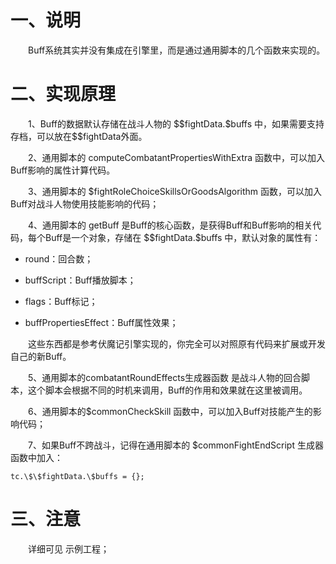 # 一、说明

&emsp;&emsp;Buff系统其实并没有集成在引擎里，而是通过通用脚本的几个函数来实现的。

# 二、实现原理

&emsp;&emsp;1、Buff的数据默认存储在战斗人物的 \$\$fightData.\$buffs 中，如果需要支持存档，可以放在\$\$fightData外面。

&emsp;&emsp;2、通用脚本的 computeCombatantPropertiesWithExtra 函数中，可以加入Buff影响的属性计算代码。

&emsp;&emsp;3、通用脚本的 \$fightRoleChoiceSkillsOrGoodsAlgorithm 函数，可以加入Buff对战斗人物使用技能影响的代码；

&emsp;&emsp;4、通用脚本的 getBuff 是Buff的核心函数，是获得Buff和Buff影响的相关代码，每个Buff是一个对象，存储在 \$\$fightData.\$buffs 中，默认对象的属性有：

* round：回合数；
* buffScript：Buff播放脚本；

* flags：Buff标记；
* buffPropertiesEffect：Buff属性效果；

&emsp;&emsp;这些东西都是参考伏魔记引擎实现的，你完全可以对照原有代码来扩展或开发自己的新Buff。

&emsp;&emsp;5、通用脚本的combatantRoundEffects生成器函数 是战斗人物的回合脚本，这个脚本会根据不同的时机来调用，Buff的作用和效果就在这里被调用。

&emsp;&emsp;6、通用脚本的\$commonCheckSkill 函数中，可以加入Buff对技能产生的影响代码；

&emsp;&emsp;7、如果Buff不跨战斗，记得在通用脚本的 \$commonFightEndScript 生成器函数中加入：

```
tc.\$\$fightData.\$buffs = {};
```

# 三、注意

&emsp;&emsp;详细可见 示例工程；

